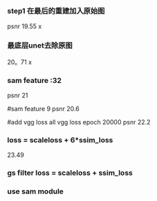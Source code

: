 ### step1 在最后的重建加入原始图  
psnr 19.55 x


### 最底层unet去除原图 
20。71 x

### sam feature :32  
psnr 21

#sam feature 9
psnr 20.6


#add vgg loss  all vgg loss epoch 20000 
psnr 22.2

###  loss = scaleloss + 6*ssim_loss
23.49

###   gs filter  loss = scaleloss + ssim_loss

### use sam module 
